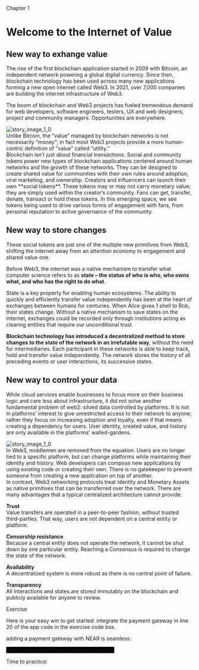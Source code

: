 <ChapterContainer>
<div>Chapter 1</div><div className="imgCheckedBox" />
</ChapterContainer>


# Welcome to the Internet of Value

## New way to exhange value

The rise of the first blockchain application started in 2009 with Bitcoin, an independent network powering a global digital currency. Since then, blockchain technology has been used across many new applications forming a new open internet called Web3. In 2021, over 7,000 companies are building the internet infrastructure of Web3.
<Spacer />

The boom of blockchain and Web3 projects has fueled tremendous demand for web developers, software engineers, testers, UX and web designers, project and community managers. Opportunities are everywhere.

<Spacer />

<QuoteContainer>
    <img alt="story_image_1_0" src="/images/chapter/light.png">
    <div class="quote">Unlike Bitcoin, the “value” managed by blockchain networks is not necessarily “money”;
    in fact most Web3 projects provide a more human-centric definition of “value” called “utility.”</div>
</QuoteContainer>

<Spacer />
Blockchain isn’t just about financial transactions. Social and community tokens power new types of blockchain applications centered around human networks and the growth of these networks. They can be designed to create shared value for communities with their own rules around adoption, viral marketing, and ownership.

<Spacer />
Creators and influencers can launch their own **social tokens**. These tokens may or may not carry monetary value; they are simply used within the creator’s community. Fans can get, transfer, donate, transact or hold these tokens. In this emerging space, we see tokens being used to drive various forms of engagement with fans, from personal reputation to active governance of the community.

## New way to store changes

These social tokens are just one of the multiple new primitives from Web3, shifting the internet away from an attention economy to engagement and shared value one.
<Spacer />

Before Web3, the internet was a native mechanism to transfer what computer science refers to as **state – the status of who is who, who owns what, and who has the right to do what**.

<Spacer />
State is a key property for enabling human ecosystems. The ability to quickly and efficiently transfer value independently has been at the heart of exchanges between humans for centuries. When Alice gives 1 shell to Bob, their states change.

<Spacer />
Without a native mechanism to save states on the internet, exchanges could be recorded only through institutions acting as clearing entities that require our unconditional trust.

<Spacer />

**Blockchain technology has introduced a decentralized method to store changes to the state of the network in an irrefutable way**, without the need for intermediaries. Each participant in these networks is able to keep track, hold and transfer value independently. The network stores the history of all preceding events or user interactions, its successive states.

## New way to control your data

While cloud services enable businesses to focus more on their business logic and care less about infrastructure, it did not solve another fundamental problem of web2: siloed data controlled by platforms. It is not in platforms’ interest to give unrestricted access to their network to anyone; rather they focus on increasing adoption and loyalty, even if that means creating a dependency for users. User identity, created value, and history are only available in the platforms’ walled-gardens.

<Spacer />
<QuoteContainer>
    <img alt="story_image_1_0" src="/images/chapter/light.png">
    <div class="quote">In Web3, middlemen are removed from the equation. Users are no longer tied to a specific platform, but can change platforms while maintaining their identity and history. Web developers can compose new applications by using existing code or creating their own. There is no gatekeeper to prevent someone from creating a new application on top of another.</div>
</QuoteContainer>

<Spacer />
In contrast, Web3 networking protocols treat Identity and Monetary Assets as native primitives that can be transferred over the network.

<Spacer />
There are many advantages that a typical centralized architecture cannot provide:

<Spacer />

**Trust** <br/>
Value transfers are operated in a peer-to-peer fashion, without trusted third-parties. That way, users are not dependent on a central entity or platform.
<Spacer />

**Censorship resistance** <br/>
Because a central entity does not operate the network, it cannot be shut down by one particular entity. Reaching a Consensus is required to change the state of the network.

<Spacer />

**Availability** <br/>
A decentralized system is more robust as there is no central point of failure.

<Spacer />

**Transparency** <br/>
All interactions and states are stored immutably on the blockchain and publicly available for anyone to review.

<Spacer />

<BackgroundContainer>

<div class="exerciseTitle">Exercise</div>

Here is your easy win to get started: integrate the payment gateway in line 20 of the app code in the exercise code box.

<Spacer />

adding a payment gateway with NEAR is seamless:

<Highlight language="javascript" style="background-color: rgb(0, 0, 0);">
    await sender.sendMoney(receiver, amount);
</Highlight>

</BackgroundContainer>

<Spacer />

<SubTitleMobile>Time to practice:</SubTitleMobile>
